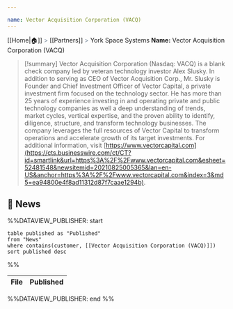 ```yaml
---

name: Vector Acquisition Corporation (VACQ)
---
```

[[Home|🏠]] <span style="color: LightSlateGray">></span> [[Partners]] <span style="color: LightSlateGray">></span> York Space Systems
**Name:** Vector Acquisition Corporation (VACQ)

>[!summary]
Vector Acquisition Corporation (Nasdaq: VACQ) is a blank check company led by veteran technology investor Alex Slusky. In addition to serving as CEO of Vector Acquisition Corp., Mr. Slusky is Founder and Chief Investment Officer of Vector Capital, a private investment firm focused on the technology sector. He has more than 25 years of experience investing in and operating private and public technology companies as well a deep understanding of trends, market cycles, vertical expertise, and the proven ability to identify, diligence, structure, and transform technology businesses. The company leverages the full resources of Vector Capital to transform operations and accelerate growth of its target investments. For additional information, visit [https://www.vectorcapital.com](https://cts.businesswire.com/ct/CT?id=smartlink&url=https%3A%2F%2Fwww.vectorcapital.com&esheet=52481548&newsitemid=20210825005365&lan=en-US&anchor=https%3A%2F%2Fwww.vectorcapital.com&index=3&md5=ea94800e4f8ad11312d87f7caae1294b).

## 📰 News
%%DATAVIEW_PUBLISHER: start
```
table published as "Published"
from "News"
where contains(customer, [[Vector Acquisition Corporation (VACQ)]])
sort published desc
```
%%

| File | Published |
| ---- | --------- |

%%DATAVIEW_PUBLISHER: end %%
